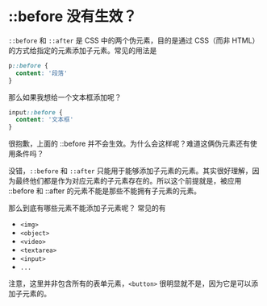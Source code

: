 # ::before 没有生效？

`::before` 和 `::after` 是 CSS 中的两个伪元素，目的是通过 CSS（而非 HTML）的方式给指定的元素添加子元素。常见的用法是

```css
p::before {
  content: '段落'
}
```

那么如果我想给一个文本框添加呢？

```css
input::before {
  content: '文本框'
}
```

很抱歉，上面的 ::before 并不会生效。为什么会这样呢？难道这俩伪元素还有使用条件吗？

没错，`::before` 和 `::after` 只能用于能够添加子元素的元素。其实很好理解，因为最终他们都是作为对应元素的子元素存在的。所以这个前提就是，被应用 ::before 和 ::after 的元素不能是那些不能拥有子元素的元素。

那么到底有哪些元素不能添加子元素呢？ 常见的有

* `<img>`
* `<object>`
* `<video>`
* `<textarea>`
* `<input>`
* `...`

注意，这里并非包含所有的表单元素，`<button>` 很明显就不是，因为它是可以添加子元素的。